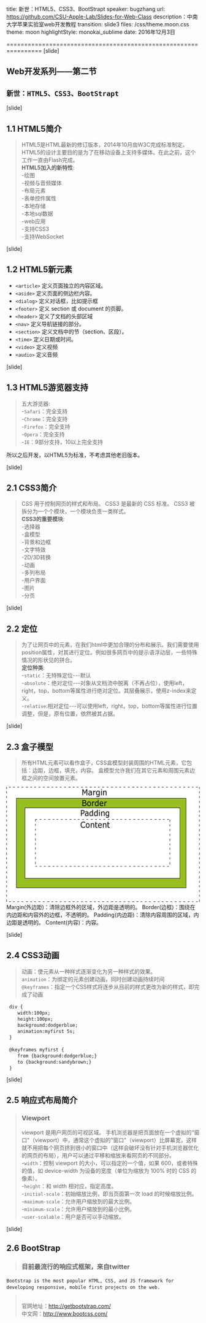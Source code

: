 title: 新世：HTML5、CSS3、BootStrapt
speaker: bugzhang
url: https://github.com/CSU-Apple-Lab/Slides-for-Web-Class
description：中南大学苹果实验室web开发教程
transition: slide3
files: /css/theme.moon.css
theme: moon
highlightStyle: monokai_sublime
date: 2016年12月3日

================================================================
[slide]

## Web开发系列——第二节
## `新世：HTML5、CSS3、BootStrapt`


[slide]
## 1.1 HTML5简介
>HTML5是HTML最新的修订版本，2014年10月由W3C完成标准制定。
HTML5的设计主要目的是为了在移动设备上支持多媒体。在此之前，这个工作一直由Flash完成。
<br>**HTML5加入的新特性**:
<br>-绘图
<br>-视频与音频媒体
<br>-布局元素
<br>-表单控件属性
<br>-本地存储
<br>-本地sql数据
<br>-web应用
<br>-支持CSS3
<br>-支持WebSocket


[slide]
## 1.2 HTML5新元素
- `<article>`	定义页面独立的内容区域。
- `<aside>`	定义页面的侧边栏内容。
- `<dialog>`	定义对话框，比如提示框
- `<footer>`	定义 section 或 document 的页脚。
- `<header>`	定义了文档的头部区域
- `<nav>`	    定义导航链接的部分。
- `<section>`	定义文档中的节（section、区段）。
- `<time>`	定义日期或时间。
- `<video>`   定义视频
- `<audio>`   定义音频

[slide]
## 1.3 HTML5游览器支持
>五大游览器:
<br>-`Safari`：完全支持
<br>-`Chrome`：完全支持
<br>-`Firefox`：完全支持
<br>-`Opera`：完全支持
<br>-`IE`：9部分支持，10以上完全支持

所以之后开发，以HTML5为标准，不考虑其他老旧版本。


[slide]
## 2.1 CSS3简介
>CSS 用于控制网页的样式和布局。
 CSS3 是最新的 CSS 标准。
 CSS3 被拆分为一个个模块，一个模块负责一类样式。
<br>**CSS3的重要模块**:
<br>-选择器
<br>-盒模型
<br>-背景和边框
<br>-文字特效
<br>-2D/3D转换
<br>-动画
<br>-多列布局
<br>-用户界面
<br>-图片
<br>-分页


[slide]
## 2.2 定位
> 为了让网页中的元素，在我们html中更加合理的分布和展示。我们需要使用position属性，对其进行定位。例如很多网页中的提示语浮动层，一些特殊情况的形状见的拼合。
<br>**定位种类**:
><br>-`static`：无特殊定位---默认
<br>-`absolute`：绝对定位---对象从文档流中脱离（不再占位），使用left，right，top，bottom等属性进行绝对定位。其层叠展示，使用z-index来定义。
<br>-`relative`:相对定位---可以使用left，right，top，bottom等属性进行位置调整，但是，原有位置，依然被其占据。

[slide]
## 2.3 盒子模型
> 所有HTML元素可以看作盒子，CSS盒模型封装周围的HTML元素，它包括：边距，边框，填充，内容。
  盒模型允许我们在其它元素和周围元素边框之间的空间放置元素。
<div class="columns2">
    <div><img src="/assets/img/class2/box-model.gif" height="300"></div>
    <div>
        Margin(外边距)：清除边框外的区域，外边距是透明的。
        Border(边框)：围绕在内边距和内容外的边框，不透明的。
        Padding(内边距)：清除内容周围的区域，内边距是透明的。
        Content(内容)：内容。
    </div>
</div>


[slide]
## 2.4 CSS3动画
>动画：使元素从一种样式逐渐变化为另一种样式的效果。
<br>`animation`：为绑定的元素创建动画，同时创建动画持续时间
<br>`@keyframes`：指定一个CSS样式将逐步从目前的样式更改为新的样式，即完成了动画

```
 div {
    width:100px;
    height:100px;
    background:dodgerblue;
    animation:myfirst 5s;
 }
 
 @keyframes myfirst {
    from {background:dodgerblue;}
    to {background:sandybrown;}
 }       
```


[slide]
## 2.5 响应式布局简介
>### Viewport
>viewport 是用户网页的可视区域。
手机浏览器是把页面放在一个虚拟的"窗口"（viewport）中，通常这个虚拟的"窗口"（viewport）比屏幕宽，这样就不用把每个网页挤到很小的窗口中（这样会破坏没有针对手机浏览器优化的网页的布局），用户可以通过平移和缩放来看网页的不同部分。
><br>-`width`：控制 viewport 的大小，可以指定的一个值，如果 600，或者特殊的值，如 device-width 为设备的宽度（单位为缩放为 100% 时的 CSS 的像素）。
 <br>-`height`：和 width 相对应，指定高度。
 <br>-`initial-scale`：初始缩放比例，即当页面第一次 load 的时候缩放比例。
 <br>-`maximum-scale`：允许用户缩放到的最大比例。
 <br>-`minimum-scale`：允许用户缩放到的最小比例。
 <br>-`user-scalable`：用户是否可以手动缩放。
 
 
 [slide]
 ## 2.6 BootStrap
 >### 目前最流行的响应式框架，来自twitter
 `Bootstrap is the most popular HTML, CSS, and JS framework for developing responsive, mobile first projects on the web.`
 ><br>官网地址：http://getbootstrap.com/ 
 <br>中文网：http://www.bootcss.com/